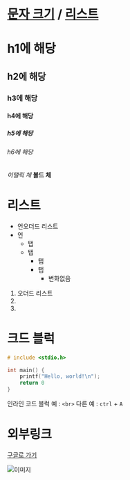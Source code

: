 # [문자 크기](#h1에-해당) / [리스트](#리스트) 




# h1에 해당
## h2에 해당
### h3에 해당
#### h4에 해당
##### h5에 해당
###### h6에 해당


*이탤릭 체*
**볼드 체**


# 리스트

* 언오더드 리스트
* 언
    * 탭
    * 탭
        * 탭
        * 탭
            * 변화없음

1. 오더드 리스트
2. 
3. 

# 크드 블럭

```c
# include <stdio.h>

int main() {
    printf("Hello, world!\n");
    return 0
}
```
인라인 코드 블럭 예 : `<br>` 다른 예 : `ctrl` + `A`

# 외부링크
[구글로 가기](https://google.com "구글 링크")

![이미지](./image.jpg "이미지 삽입")
